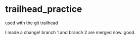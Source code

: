 # trailhead_practice
used with the git trailhead


I made a change!
branch 1 and branch 2 are merged now. good.
